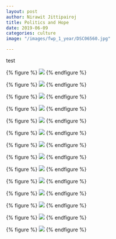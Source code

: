 ```yaml
---
layout: post
author: Nirawit Jittipairoj
title: Politics and Hope
date: 2019-06-09
categories: culture
image: "/images/fwp_1_year/DSC06560.jpg"

---
```

test

{% figure %}
![](/images/fwp_1_year/DSC06430.jpg)
{% endfigure %}

{% figure %}
![](/images/fwp_1_year/DSC06480.jpg)
{% endfigure %}

{% figure %}
![](/images/fwp_1_year/DSC06518.jpg)
{% endfigure %}

{% figure %}
![](/images/fwp_1_year/DSC06530.jpg)
{% endfigure %}

{% figure %}
![](/images/fwp_1_year/DSC06555.jpg)
{% endfigure %}

{% figure %}
![](/images/fwp_1_year/DSC06434.jpg)
{% endfigure %}

{% figure %}
![](/images/fwp_1_year/DSC06439.jpg)
{% endfigure %}

{% figure %}
![](/images/fwp_1_year/DSC06454.jpg)
{% endfigure %}

{% figure %}
![](/images/fwp_1_year/DSC06590.jpg)
{% endfigure %}

{% figure %}
![](/images/fwp_1_year/DSC06462.jpg)
{% endfigure %}

{% figure %}
![](/images/fwp_1_year/DSC06457.jpg)
{% endfigure %}

{% figure %}
![](/images/fwp_1_year/DSC06558.jpg)
{% endfigure %}

{% figure %}
![](/images/fwp_1_year/DSC06579.jpg)
{% endfigure %}

{% figure %}
![](/images/fwp_1_year/DSC06570.jpg)
{% endfigure %}
